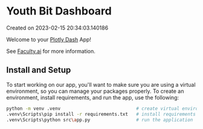 # Youth Bit Dashboard

Created on 2023-02-15 20:34:03.140186

Welcome to your [Plotly Dash](https://plotly.com/dash/) App!

See [Faculty.ai](https://dash-bootstrap-components.opensource.faculty.ai/examples/) for more information.

## Install and Setup

To start working on our app, you'll want to make sure you are using a virtual environment, so you can manage your packages properly.
To create an environment, install requirements, and run the app, use the following:

```bash
python -m venv .venv                            # create virtual environment
.venv\Scripts\pip install -r requirements.txt   # install requirements
.venv\Scripts\python src\app.py                 # run the application
```
